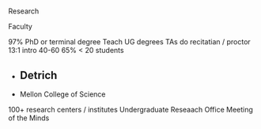 #

Research

Faculty

97% PhD or terminal degree
Teach UG degrees
TAs do recitatian / proctor
13:1
intro 40-60
65% < 20 students

* Detrich
  - 
* Mellon College of Science

100+ research centers / institutes
Undergraduate Reseaach Office
Meeting of the Minds
